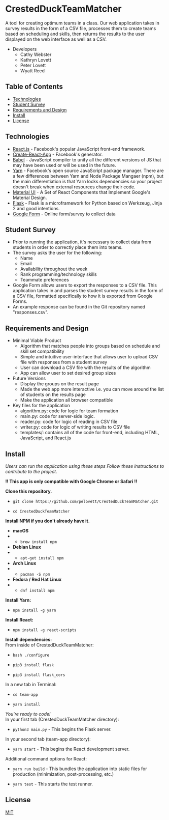 # CrestedDuckTeamMatcher
A tool for creating optimum teams in a class. Our web application takes in survey results in the form of a CSV file, processes them to create teams based on scheduling and skills, then returns the results to the user displayed on the web interface as well as a CSV.
- Developers
    - Cathy Webster
    - Kathryn Lovett
    - Peter Lovett
    - Wyatt Reed


## Table of Contents

- [Technologies](#technologies)
- [Student Survey](#student-survey)
- [Requirements and Design](#requirements-and-design)
- [Install](#install)
- [License](#license)


## Technologies

- [React.js](https://facebook.github.io/react/) - Facebook's popular JavaScript front-end framework.
- [Create-React-App](https://github.com/facebookincubator/create-react-app) - Facebook's generator.
- [Babel](https://babeljs.io/) - JavaScript compiler to unify all the different versions of JS that may have been used or will be used in the future.
- [Yarn](https://yarnpkg.com/) - Facebook's open source JavaScript package manager. There are a few differences between Yarn and Node Package Mangaer (npm), but the main differentiation is that Yarn locks dependencies so your project doesn't break when external resources change their code.
- [Material UI](http://www.material-ui.com/#/) - A Set of React Components that Implement Google's Material Design.
- [Flask](http://flask.pocoo.org/) - Flask is a microframework for Python based on Werkzeug, Jinja 2 and good intentions.
- [Google Form](https://docs.google.com/forms/d/1HLc7yaeKndD_7YyWikD_idP6vuImYprAhpL_8KFUGhQ/copy) - Online form/survey to collect data


## Student Survey
- Prior to running the application, it's necessary to collect data from students in order to correctly place them into teams.
- The survey asks the user for the following:
    - Name
    - Email
    - Availability throughout the week
    - Rank programming/technology skills
    - Teammate preferences
- Google Form allows users to export the responses to a CSV file. This application takes in and parses the student survey results in the form of a CSV file, formatted specifically to how it is exported from Google Forms.  
- An example response can be found in the Git repository named "responses.csv".

## Requirements and Design
- Minimal Viable Product
    - Algorithm that matches people into groups based on schedule and skill set compatibility
    - Simple and intuitive user-interface that allows user to upload CSV file with responses from a student survey
    - User can download a CSV file with the results of the algorithm
    - App can allow user to set desired group sizes
- Future Versions 
    - Display the groups on the result page
    - Made the web app more interactive i.e. you can move around the list of students on the results page
    - Make the application all browser compatible
- Key files for the application
    - algorithm.py: code for logic for team formation
    - main.py: code for server-side logic.
    - reader.py: code for logic of reading in CSV file
    - writer.py: code for logic of writing results to CSV file
    - templates/: contains all of the code for front-end, including HTML, JavaScript, and React.js


## Install
*Users can run the application using these steps*
*Follow these instructions to contribute to the project.*

**!! This app is only compatible with Google Chrome or Safari !!**

**Clone this repository.**

- `git clone https://github.com/pelovett/CrestedDuckTeamMatcher.git`

- `cd CrestedDuckTeamMatcher`

**Install NPM if you don't already have it.**

- **macOS**
- - `brew install npm`
- **Debian Linux**
- - `apt-get install npm`
- **Arch Linux**
- - `pacman -S npm`
- **Fedora / Red Hat Linux**
- - `dnf install npm`

**Install Yarn:**

- `npm install -g yarn`

**Install React:**

- `npm install -g react-scripts`


**Install dependencies:**  
From inside of CrestedDuckTeamMatcher:  

- `bash ./configure`

- `pip3 install flask`

- `pip3 install flask_cors`

In a new tab in Terminal:  

- `cd team-app`

- `yarn install`

*You're ready to code!*  
In your first tab (CrestedDuckTeamMatcher directory):  

- `python3 main.py` - This begins the Flask server.

In your second tab (team-app directory):  

- `yarn start` - This begins the React development server.

Additional command options for React:  

- `yarn run build` - This bundles the application into static files for production (minimization, post-processing, etc.)

- `yarn test` - This starts the test runner.


## License

[MIT](LICENSE)
